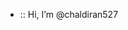 - :: Hi, I’m @chaldiran527

<!---
chaldiran527/chaldiran527 is a ✨ special ✨ repository because its `README.md` (this file) appears on your GitHub profile.
You can click the Preview link to take a look at your changes.
--->
